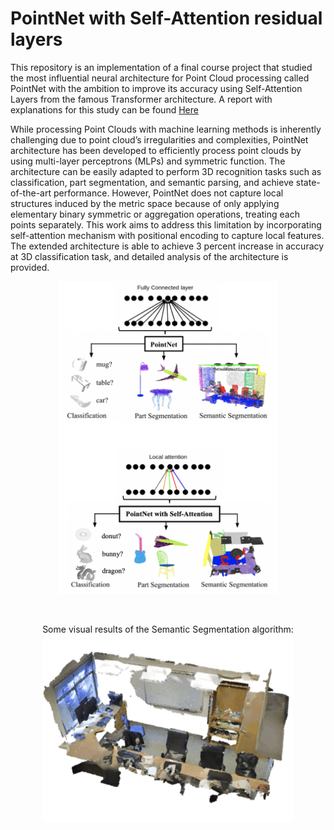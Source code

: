 # PointNet with Self-Attention residual layers
This repository is an implementation of a final course project that studied the most influential neural architecture for Point Cloud processing called PointNet with the ambition to improve its accuracy using Self-Attention Layers from the famous Transformer architecture. A report with explanations for this study can be found [Here](https://arxiv.org/abs/1711.00199)

While processing Point Clouds with machine learning methods is inherently challenging due to point cloud’s irregularities and complexities, PointNet architecture has been developed to efficiently process point clouds by using multi-layer perceptrons (MLPs) and symmetric function. The architecture can be easily adapted to perform 3D recognition tasks such as classification, part segmentation, and semantic parsing, and achieve state-of-the-art performance. However, PointNet does not capture local structures induced by the metric space because of only applying elementary binary symmetric or aggregation operations, treating each points separately. This work aims to address this limitation by incorporating self-attention mechanism with positional encoding to capture local features. The extended architecture is able to achieve 3 percent increase in accuracy at 3D classification task, and detailed analysis of the architecture is provided.

<div align="center">
  <img src="PointNet_w_SA2.png" alt="Project Description" style="width:350px;height:500px;">
</div>

&nbsp;

<p align="center">
  Some visual results of the Semantic Segmentation algorithm:
  <br>
  <img src="./gif/results_PNA.gif" alt="Image Description" width="400" height="300">
</p>


